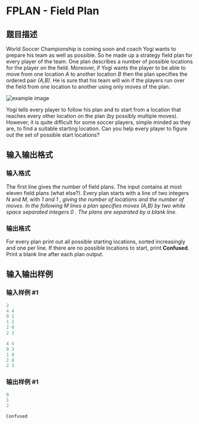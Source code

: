 # FPLAN - Field Plan

## 题目描述

World Soccer Championship is coming soon and coach Yogi wants to prepare his team as well as possible. So he made up a strategy field plan for every player of the team. One plan describes a number of possible locations for the player on the field. Moreover, if Yogi wants the player to be able to move from one location _A_ to another location _B_ then the plan specifies the ordered pair _(A,B)_. He is sure that his team will win if the players run over the field from one location to another using only moves of the plan.

![example image](https://cdn.luogu.com.cn/upload/vjudge_pic/SP6825/794ab372d2a1757ad780338c501382778b616847.png)

Yogi tells every player to follow his plan and to start from a location that reaches every other location on the plan (by possibly multiple moves). However, it is quite difficult for some soccer players, simple minded as they are, to find a suitable starting location. Can you help every player to figure out the set of possible start locations?

## 输入输出格式

### 输入格式

The first line gives the number of field plans. The input contains at most eleven field plans (what else?). Every plan starts with a line of two integers _N_ and _M_, with _1 and _1 , giving the number of locations and the number of moves. In the following _M_ lines a plan specifies moves _(A,B)_ by two white space separated integers _0 . The plans are separated by a blank line.___

### 输出格式

For every plan print out all possible starting locations, sorted increasingly and one per line. If there are no possible locations to start, print **Confused**. Print a blank line after each plan output.

## 输入输出样例

### 输入样例 #1

```cpp
2
4 4
0 1
1 2
2 0
2 3

4 4
0 3
1 0
2 0
2 3
```


### 输出样例 #1

```cpp
0
1
2

Confused
```


